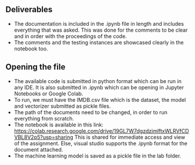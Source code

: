## Deliverables

 - The documentation is included in the .ipynb file in length 
    and includes everything that was asked. This was done for the
    comments to be clear and in order with the proceedings of the
    code.
 - The comments and the testing instances are showcased clearly
    in the notebook too.

## Opening the file

- The available code is submitted in python format which can
    be run in any IDE. It is also submitted in .ipynb which can 
    be opening in Jupyter Notebooks or Google Colab.
- To run, we must have the IMDB.csv file which is the dataset, 
    the model and vectorizer submitted as pickle files.
- The path of the documents need to be changed, in order to 
    run everything from scratch.
- The notebook is available in this link:
https://colab.research.google.com/drive/19GL7W7dgzdzjmlftxWLRVfCDVBL8V2p5?usp=sharing
This is shared for immediate access and view of the assignment. Else, visual studio supports the .ipynb format for the document attached.
- The machine learning model is saved as a pickle file in the lab folder.
